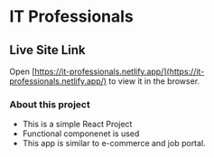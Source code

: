 # IT Professionals
## Live Site Link
Open [https://it-professionals.netlify.app/](https://it-professionals.netlify.app/) to view it in the browser.

### About this project
* This is a simple React Project
* Functional componenet is used
* This app is similar to e-commerce and job portal.